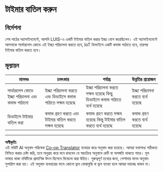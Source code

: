 <!--
CO_OP_TRANSLATOR_METADATA:
{
  "original_hash": "da5d9360fe02fdcc1e91a725016c846d",
  "translation_date": "2025-08-27T13:50:16+00:00",
  "source_file": "6-consumer/lessons/3-spoken-feedback/assignment.md",
  "language_code": "bn"
}
-->
# টাইমার বাতিল করুন

## নির্দেশনা

শেষ পাঠের অ্যাসাইনমেন্টে, আপনি LUIS-এ একটি টাইমার বাতিল করার ইচ্ছা যোগ করেছিলেন। এই অ্যাসাইনমেন্টে আপনাকে সার্ভারলেস কোডে এই ইচ্ছা পরিচালনা করতে হবে, IoT ডিভাইসে একটি কমান্ড পাঠাতে হবে, তারপর টাইমার বাতিল করতে হবে।

## মূল্যায়ন

| মানদণ্ড | চমৎকার | পর্যাপ্ত | উন্নতির প্রয়োজন |
| -------- | --------- | -------- | ----------------- |
| সার্ভারলেস কোডে ইচ্ছা পরিচালনা এবং কমান্ড পাঠানো | ইচ্ছা পরিচালনা করতে এবং ডিভাইসে কমান্ড পাঠাতে সক্ষম হয়েছে | ইচ্ছা পরিচালনা করতে সক্ষম হয়েছে কিন্তু ডিভাইসে কমান্ড পাঠাতে ব্যর্থ হয়েছে | ইচ্ছা পরিচালনা করতে ব্যর্থ হয়েছে |
| ডিভাইসে টাইমার বাতিল করা | কমান্ড গ্রহণ করতে এবং টাইমার বাতিল করতে সক্ষম হয়েছে | কমান্ড গ্রহণ করতে সক্ষম হয়েছে কিন্তু টাইমার বাতিল করতে ব্যর্থ হয়েছে | কমান্ড গ্রহণ করতে ব্যর্থ হয়েছে |

---

**অস্বীকৃতি**:  
এই নথিটি AI অনুবাদ পরিষেবা [Co-op Translator](https://github.com/Azure/co-op-translator) ব্যবহার করে অনুবাদ করা হয়েছে। আমরা যথাসাধ্য সঠিকতা নিশ্চিত করার চেষ্টা করি, তবে অনুগ্রহ করে মনে রাখবেন যে স্বয়ংক্রিয় অনুবাদে ত্রুটি বা অসঙ্গতি থাকতে পারে। মূল ভাষায় থাকা নথিটিকে প্রামাণিক উৎস হিসেবে বিবেচনা করা উচিত। গুরুত্বপূর্ণ তথ্যের জন্য, পেশাদার মানব অনুবাদ সুপারিশ করা হয়। এই অনুবাদ ব্যবহারের ফলে কোনো ভুল বোঝাবুঝি বা ভুল ব্যাখ্যা হলে আমরা দায়বদ্ধ থাকব না।